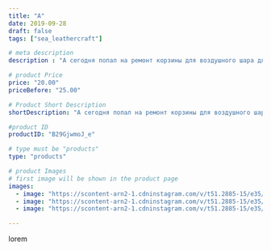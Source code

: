 ```yaml
---
title: "А"
date: 2019-09-28
draft: false
tags: ["sea_leathercraft"]

# meta description
description : "А сегодня попал на ремонт корзины для воздушного шара для @balet_essentukiteam пострадала после фестиваля."

# product Price
price: "20.00"
priceBefore: "25.00"

# Product Short Description
shortDescription: "А сегодня попал на ремонт корзины для воздушного шара для @balet_essentukiteam пострадала после фестиваля."

#product ID
productID: "B29GjwmoJ_e"

# type must be "products"
type: "products"

# product Images
# first image will be shown in the product page
images:
  - image: "https://scontent-arn2-1.cdninstagram.com/v/t51.2885-15/e35/s1080x1080/70346635_362564774627567_8021873171700215519_n.jpg?_nc_ht=scontent-arn2-1.cdninstagram.com&_nc_cat=111&_nc_ohc=9QoFnU5tsdEAX8jxw-X&tp=1&oh=a4492bf1fb9faf5a02d81d8195b83a30&oe=605D1781&ig_cache_key=MjE0Mjg5NzgzNzcwOTY0MTM3Nw%3D%3D.2"
  - image: "https://scontent-arn2-1.cdninstagram.com/v/t51.2885-15/e35/s1080x1080/71313333_539528523465807_4332703832139499249_n.jpg?_nc_ht=scontent-arn2-1.cdninstagram.com&_nc_cat=103&_nc_ohc=Fa583DwcM2QAX_X3mSz&tp=1&oh=e4188f9493d0f33cb277acac1725f11b&oe=605DBF57&ig_cache_key=MjE0Mjg5NzgzNzY5Mjk0Mzk1MA%3D%3D.2"
  - image: "https://scontent-arn2-1.cdninstagram.com/v/t51.2885-15/e35/s1080x1080/69661903_132823094674294_7334664232330488333_n.jpg?_nc_ht=scontent-arn2-1.cdninstagram.com&_nc_cat=110&_nc_ohc=x_u4gvIvLJoAX-zLFRk&tp=1&oh=a69955be5ebaa1238ea8419da98f03a1&oe=6059F8D0&ig_cache_key=MjE0Mjg5NzgzNzY2NzU0NTc3NA%3D%3D.2"

---
```

lorem
